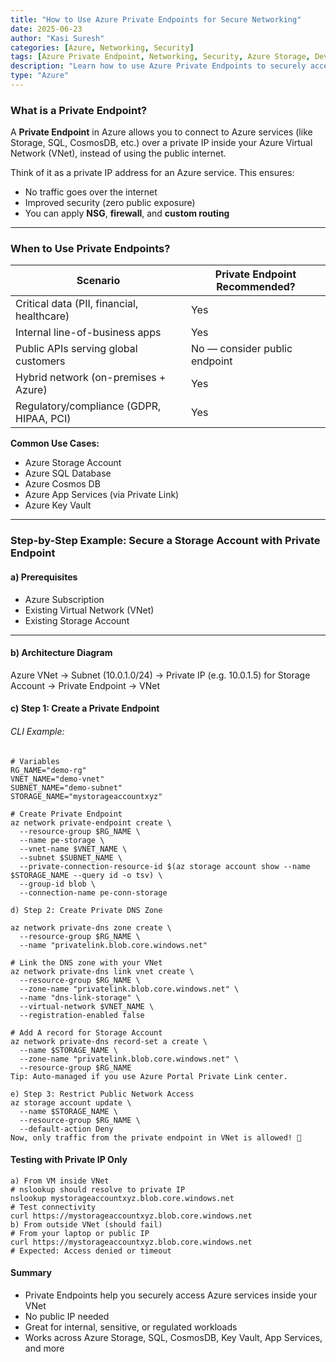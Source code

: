 ```yaml
---
title: "How to Use Azure Private Endpoints for Secure Networking"
date: 2025-06-23
author: "Kasi Suresh"
categories: [Azure, Networking, Security]
tags: [Azure Private Endpoint, Networking, Security, Azure Storage, DevSecOps]
description: "Learn how to use Azure Private Endpoints to securely access services like Azure Storage without exposing them to the public internet."
type: "Azure"
---
```




###  What is a Private Endpoint?

A **Private Endpoint** in Azure allows you to connect to Azure services (like Storage, SQL, CosmosDB, etc.) over a private IP inside your Azure Virtual Network (VNet), instead of using the public internet.

Think of it as a private IP address for an Azure service. This ensures:
-  No traffic goes over the internet  
-  Improved security (zero public exposure)  
-  You can apply **NSG**, **firewall**, and **custom routing**  

---

###  When to Use Private Endpoints?

| Scenario                                    | Private Endpoint Recommended? |
|---------------------------------------------|-------------------------------|
| Critical data (PII, financial, healthcare)  |  Yes                          |
| Internal line-of-business apps              |  Yes                          |
| Public APIs serving global customers        |  No — consider public endpoint|
| Hybrid network (on-premises + Azure)        |  Yes                          |
| Regulatory/compliance (GDPR, HIPAA, PCI)    |  Yes                          |

**Common Use Cases:**
- Azure Storage Account  
- Azure SQL Database  
- Azure Cosmos DB  
- Azure App Services (via Private Link)  
- Azure Key Vault  
---

### Step-by-Step Example: Secure a Storage Account with Private Endpoint
#### a) Prerequisites
- Azure Subscription  
- Existing Virtual Network (VNet)  
- Existing Storage Account  
---
#### b) Architecture Diagram
Azure VNet → Subnet (10.0.1.0/24) → Private IP (e.g. 10.0.1.5) for Storage Account → Private Endpoint → VNet

#### c) Step 1: Create a Private Endpoint
###### CLI Example:
```
# Variables
RG_NAME="demo-rg"
VNET_NAME="demo-vnet"
SUBNET_NAME="demo-subnet"
STORAGE_NAME="mystorageaccountxyz"

# Create Private Endpoint
az network private-endpoint create \
  --resource-group $RG_NAME \
  --name pe-storage \
  --vnet-name $VNET_NAME \
  --subnet $SUBNET_NAME \
  --private-connection-resource-id $(az storage account show --name $STORAGE_NAME --query id -o tsv) \
  --group-id blob \
  --connection-name pe-conn-storage

d) Step 2: Create Private DNS Zone

az network private-dns zone create \
  --resource-group $RG_NAME \
  --name "privatelink.blob.core.windows.net"

# Link the DNS zone with your VNet
az network private-dns link vnet create \
  --resource-group $RG_NAME \
  --zone-name "privatelink.blob.core.windows.net" \
  --name "dns-link-storage" \
  --virtual-network $VNET_NAME \
  --registration-enabled false

# Add A record for Storage Account
az network private-dns record-set a create \
  --name $STORAGE_NAME \
  --zone-name "privatelink.blob.core.windows.net" \
  --resource-group $RG_NAME
Tip: Auto-managed if you use Azure Portal Private Link center.

e) Step 3: Restrict Public Network Access
az storage account update \
  --name $STORAGE_NAME \
  --resource-group $RG_NAME \
  --default-action Deny
Now, only traffic from the private endpoint in VNet is allowed! 🚀
```
####  Testing with Private IP Only
```
a) From VM inside VNet
# nslookup should resolve to private IP
nslookup mystorageaccountxyz.blob.core.windows.net
# Test connectivity
curl https://mystorageaccountxyz.blob.core.windows.net
b) From outside VNet (should fail)
# From your laptop or public IP
curl https://mystorageaccountxyz.blob.core.windows.net
# Expected: Access denied or timeout
```
####  Summary
- Private Endpoints help you securely access Azure services inside your VNet
- No public IP needed
- Great for internal, sensitive, or regulated workloads
- Works across Azure Storage, SQL, CosmosDB, Key Vault, App Services, and more